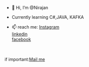 - 👋 Hi, I’m @Nirajan 
- Currently learning C#,JAVA, KAFKA 


- 📫 reach me:
            <a href ="https://www.instagram.com/nirajan_______________/"> Instagram</a>
            <br>
            <a href ="https://www.linkedin.com/in/nirajan-bh">linkedin</a>
            <br>
            <a href ="https://www.facebook.com/people/Nirajan-Bhattarai/100010510514294/">facebook</a>
            <br>

<br><br>
if important:<a href="https://mail.google.com/mail/?view=cm&fs=1&to=nirajanbhattarai12345@gmail.com">Mail me</a>
<!---
Nirajan1-droid/Nirajan1-droid is a ✨ special ✨ repository because its `README.md` (this file) appears on your GitHub profile.
You can click the Preview link to take a look at your changes.
--->
